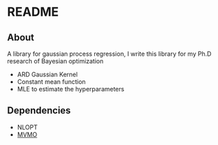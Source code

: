 # README

## About

A library for gaussian process regression, I write this library for my Ph.D research of Bayesian optimization

- ARD Gaussian Kernel
- Constant mean function
- MLE to estimate the hyperparameters

## Dependencies

- NLOPT
- [MVMO](git@github.com:Alaya-in-Matrix/MVMO.git)
